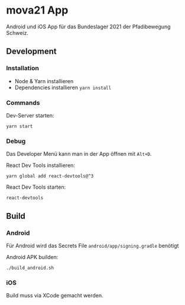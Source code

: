 # mova21 App

Android und iOS App für das Bundeslager 2021 der Pfadibewegung Schweiz.

## Development

### Installation

- Node & Yarn installieren
- Dependencies installieren `yarn install`

### Commands

Dev-Server starten:

    yarn start

### Debug

Das Developer Menü kann man in der App öffnen mit `Alt+D`.

React Dev Tools installieren:

    yarn global add react-devtools@^3

React Dev Tools starten:

    react-devtools

## Build


### Android

Für Android wird das Secrets File `android/app/signing.gradle` benötigt

Android APK builden:

    ./build_android.sh

### iOS

Build muss via XCode gemacht werden.
